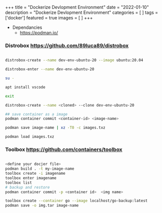 +++
title = "Dockerize Devlopment Environment"
date = "2022-01-10"
description = "Dockerize Devlopment Environment"
categories = [
]
tags = ['docker']
featured = true
images = [
]
+++

<!-- more -->

* Dependancies
    - https://podman.io/

### Distrobox https://github.com/89luca89/distrobox


```bash

distrobox-create --name dev-env-ubuntu-20 --image ubuntu:20.04 

distrobox-enter --name dev-env-ubuntu-20

su -

apt install vscode

exit

distrobox-create --name <cloned> --clone dev-env-ubuntu-20

## save container as a image
podman container commit <container-id> <image-name>

podman save image-name | xz -T0 -c images.txz

podman load images.txz


```

### Toolbox https://github.com/containers/toolbox


```bash

<define your docjer file>
podman build . -t my-image-name
toolbox create -i imagename
toolbox enter imagename
toolbox list
# backup and restore
podman container commit -p <container id>  <img name>

toolbox create --container go --image localhost/go-backup:latest
podman save -o img.tar image-name

```
